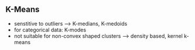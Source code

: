 ## K-Means
* senstitive to outliers --> K-medians, K-medoids
* for categorical data: K-modes
* not suitable for non-convex shaped clusters --> density based, kernel k-means
